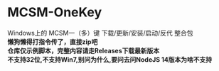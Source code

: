# MCSM-OneKey
Windows上的 MCSM一（多）键 下载/更新/安装/启动/反代 整合包  
**懒狗懒得打指令传了，直接zip吧**  
**仓库仅示例脚本，完整内容请走Releases下载最新版本**  
**不支持32位,不支持Win7,别问为什么,要问去问NodeJS 14版本为啥不支持**
